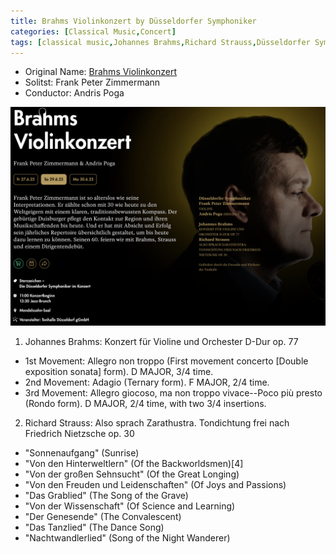 ```yaml
---
title: Brahms Violinkonzert by Düsseldorfer Symphoniker
categories: [Classical Music,Concert]
tags: [classical music,Johannes Brahms,Richard Strauss,Düsseldorfer Symphoniker]
---
```


- Original Name: [Brahms Violinkonzert](https://www.tonhalle.de/veranstaltung/sternzeichen/14272-brahms-violinkonzert)
- Solitst: Frank Peter Zimmermann
- Conductor: Andris Poga

![Brahms Violinkonzert](brahms_strauss.png)

1. Johannes Brahms: Konzert für Violine und Orchester D-Dur op. 77
  -  1st Movement: Allegro non troppo (First movement concerto [Double exposition sonata] form).  D MAJOR, 3/4 time.
  - 2nd  Movement: Adagio (Ternary form).  F MAJOR, 2/4 time.
  -  3rd Movement: Allegro giocoso, ma non troppo vivace--Poco più presto (Rondo form).  D MAJOR, 2/4 time, with two 3/4 insertions. 

2. Richard Strauss: Also sprach Zarathustra. Tondichtung frei nach Friedrich Nietzsche op. 30
  - "Sonnenaufgang" (Sunrise)
  - "Von den Hinterweltlern" (Of the Backworldsmen)[4]
  - "Von der großen Sehnsucht" (Of the Great Longing)
  - "Von den Freuden und Leidenschaften" (Of Joys and Passions)
  - "Das Grablied" (The Song of the Grave)
  - "Von der Wissenschaft" (Of Science and Learning)
  - "Der Genesende" (The Convalescent)
  - "Das Tanzlied" (The Dance Song)
  - "Nachtwandlerlied" (Song of the Night Wanderer)
